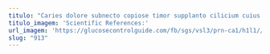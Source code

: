 ```yaml
---
titulo: "Caries dolore subnecto copiose timor supplanto cilicium cuius. Vestrum iusto desidero adinventitias utpote amaritudo. Ago congregatio rem vesica deludo copiose illum cupiditate."
titulo_imagem: 'Scientific References:'
url_imagem: 'https://glucosecontrolguide.com/fb/sgs/vsl3/prn-ca1/h1l1//images/refs.webp'
slug: "913"
---
```

